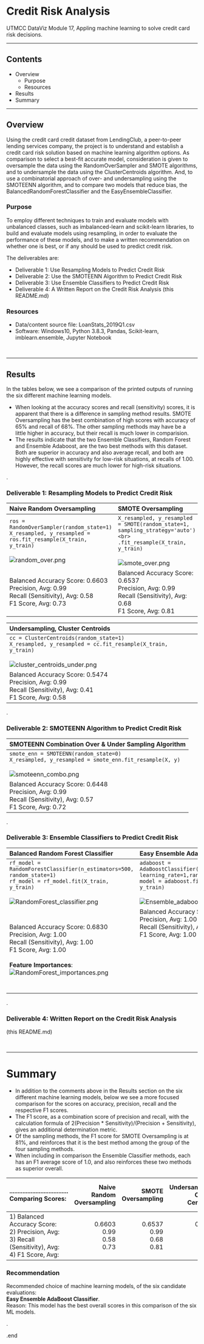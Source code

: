 # Credit Risk Analysis 
UTMCC DataViz Module 17,  Appling machine learning to solve credit card risk decisions.

---

## Contents 
  * Overview
    - Purpose
    - Resources
  * Results
  * Summary
 
---  

## Overview 
  
  Using the credit card credit dataset from LendingClub, a peer-to-peer lending services company, the project is to understand and establish a credit card risk solution based on machine learning algorithm options. As comparison to select a best-fit accurate model, consideration is given to oversample the data using the RandomOverSampler and SMOTE algorithms, and to undersample the data using the ClusterCentroids algorithm. And, to use a combinatorial approach of over- and undersampling using the SMOTEENN algorithm, and to compare two models that reduce bias, the BalancedRandomForestClassifier and the EasyEnsembleClassifier. 

   ### Purpose
   To employ different techniques to train and evaluate models with unbalanced classes, such as imbalanced-learn and scikit-learn libraries, to build and evaluate models using resampling, in order to evaluate the performance of these models, and to make a written recommendation on whether one is best, or if any should be used to predict credit risk.
  
   The deliverables are: 
   - Deliverable 1: Use Resampling Models to Predict Credit Risk
   - Deliverable 2: Use the SMOTEENN Algorithm to Predict Credit Risk
   - Deliverable 3: Use Ensemble Classifiers to Predict Credit Risk
   - Deliverable 4: A Written Report on the Credit Risk Analysis (this README.md)


   ### Resources
  * Data/content source file: LoanStats_2019Q1.csv
  * Software: Windows10, Python 3.8.3, Pandas, Scikit-learn, imblearn.ensemble, Jupyter Notebook 

<br>

--- 

## Results
 In the tables below, we see a comparison of the printed outputs of running the six different machine learning models. 
 
 * When looking at the accuracy scores and recall (sensitivity) scores, it is apparent that there is a difference in sampling method results. SMOTE Oversampling has the best combination of high scores with accuracy of 65% and recall of 68%. The other sampling methods may have be a little higher in accuracy, but their recall is much lower in comparision.
 * The results indicate that the two Ensemble Classifiers, Random Forest and Ensemble Adaboost, are the two best methods with this dataset. Both are superior in accuracy and also average recall, and both are highly effective with sensitivity for low-risk situations, at recalls of 1.00. However, the recall scores are much lower for high-risk situations.  
 
.

   ### Deliverable 1: Resampling Models to Predict Credit Risk

   | **Naive Random Oversampling** | **SMOTE Oversampling** |   
   | :--- | :--- |  
   | `ros = RandomOverSampler(random_state=1)`<br>`X_resampled, y_resampled = ros.fit_resample(X_train, y_train)`<br><br>![random_over.png](https://github.com/larrydodson/Credit_Risk_Analysis/blob/main/random_over.png) | `X_resampled, y_resampled = SMOTE(random_state=1, sampling_strategy='auto') <br> .fit_resample(X_train, y_train)`<br><br>![smote_over.png](https://github.com/larrydodson/Credit_Risk_Analysis/blob/main/smote_over.png) | 
   | Balanced Accuracy Score: 0.6603<br>Precision, Avg: 0.99<br>Recall (Sensitivity), Avg: 0.58<br>F1 Score, Avg: 0.73 | Balanced Accuracy Score: 0.6537<br>Precision, Avg: 0.99<br>Recall (Sensitivity), Avg: 0.68<br>F1 Score, Avg: 0.81 |

   | **Undersampling, Cluster Centroids** |  
   | :--- | 
   | `cc = ClusterCentroids(random_state=1)` <br> `X_resampled, y_resampled = cc.fit_resample(X_train, y_train)`<br><br>![cluster_centroids_under.png](https://github.com/larrydodson/Credit_Risk_Analysis/blob/main/cluster_centroids_under.png) |
   | Balanced Accuracy Score: 0.5474<br>Precision, Avg: 0.99<br>Recall (Sensitivity), Avg: 0.41<br>F1 Score, Avg: 0.58 |

.


   ### Deliverable 2: SMOTEENN Algorithm to Predict Credit Risk

   | **SMOTEENN Combination Over & Under Sampling Algorithm** |
   | :--- |
   | `smote_enn = SMOTEENN(random_state=0)`<br>`X_resampled, y_resampled = smote_enn.fit_resample(X, y)`<br><br>![smoteenn_combo.png](https://github.com/larrydodson/Credit_Risk_Analysis/blob/main/smoteenn_combo.png) |
   | Balanced Accuracy Score: 0.6448<br>Precision, Avg: 0.99<br>Recall (Sensitivity), Avg: 0.57<br>F1 Score, Avg: 0.72 | 

.

   
   ### Deliverable 3: Ensemble Classifiers to Predict Credit Risk

   | **Balanced Random Forest Classifier** | **Easy Ensemble AdaBoost Classifier** | 
   | :--- | :--- | 
   | `rf_model = RandomForestClassifier(n_estimators=500, random_state=1)`<br> `rf_model = rf_model.fit(X_train, y_train)`<br><br>![RandomForest_classifier.png](https://github.com/larrydodson/Credit_Risk_Analysis/blob/main/RandomForest_classifier.png) | `adaboost = AdaBoostClassifier(n_estimators=1000, learning_rate=1,random_state=1)`<br>`model = adaboost.fit(X_train, y_train)`<br><br>![Ensemble_adaboost_classifier.pn](https://github.com/larrydodson/Credit_Risk_Analysis/blob/main/Ensemble_adaboost_classifier.png) | 
   | Balanced Accuracy Score: 0.6830<br>Precision, Avg: 1.00<br>Recall (Sensitivity), Avg: 1.00<br>F1 Score, Avg: 1.00<br> <br> **Feature Importances**: <br> ![RandomForest_importances.png](https://github.com/larrydodson/Credit_Risk_Analysis/blob/main/RandomForest_importances.png)  | Balanced Accuracy Score: 0.7326<br>Precision, Avg: 1.00<br>Recall (Sensitivity), Avg: 1.00<br>F1 Score, Avg: 1.00 <br><br><br><br> <br><br><br><br> | 

.

 
   ### Deliverable 4: Written Report on the Credit Risk Analysis 
   (this README.md)
   
<br>

---

# Summary
  * In addition to the comments above in the Results section on the six different machine learning models, below we see a more focused comparison for the scores on accuracy, precision, recall and the respective F1 scores. 
  * The F1 score, as a combination score of precision and recall, with the calculation formula of 2(Precision * Sensitivity)/(Precision + Sensitivity), gives an additional determination metric.
  * Of the sampling methods, the F1 score for SMOTE Oversampling is at 81%, and reinforces that it is the best method among the group of the four sampling methods.
  * When including in comparison the Ensemble Classifier methods, each has an F1 average score of 1.0, and also reinforces these two methods as superior overall. 


| .................................... <br> Comparing Scores: | **Naive Random Oversampling** | **SMOTE Oversampling** | **Undersampling, Cluster Centroids** | **SMOTEENN Combination Over&Under Sampling** | **Balanced Random Forest Classifier** | **Easy Ensemble AdaBoost Classifier** | 
| :--- | ---: | ---: | ---: |  ---: | ---: | ---: | 
| 1) Balanced Accuracy Score:<br>2) Precision, Avg:<br>3) Recall (Sensitivity), Avg:<br>4) F1 Score, Avg: | 0.6603<br>0.99<br>0.58<br>0.73 | 0.6537<br>0.99<br>0.68<br>0.81 | 0.5474<br>0.99<br>0.41<br>0.58 | 0.6448<br>0.99<br>0.57<br>0.72 | 0.6830<br>1.00<br>1.00<br>1.00 | 0.7326<br>1.00<br>1.00<br>1.00 |



### Recommendation

   Recommended choice of machine learning models, of the six candidate evaluations:<br> **Easy Ensemble AdaBoost Classifier**. <br>
     Reason: This model has the best overall scores in this comparison of the six ML models. 

.

.end
